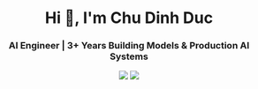 <h1 align="center">Hi 👋, I'm Chu Dinh Duc</h1>
<h3 align="center">AI Engineer | 3+ Years Building Models & Production AI Systems</h3>

<p align="center">
  <a href="mailto:duccd.ds@gmail.com"><img src="https://img.shields.io/badge/Gmail-EA4335?style=for-the-badge&logo=gmail&logoColor=white"/></a>
  <a href="https://linkedin.com/in/[your-profile]"><img src="https://img.shields.io/badge/LinkedIn-0A66C2?style=for-the-badge&logo=linkedin&logoColor=white"/></a>
</p>
